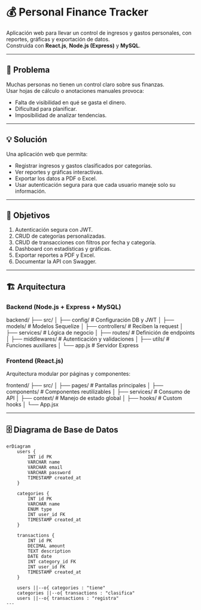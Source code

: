 # 💰 Personal Finance Tracker

Aplicación web para llevar un control de ingresos y gastos personales, con reportes, gráficas y exportación de datos.  
Construida con **React.js**, **Node.js (Express)** y **MySQL**.

---

## 🛑 Problema
Muchas personas no tienen un control claro sobre sus finanzas.  
Usar hojas de cálculo o anotaciones manuales provoca:
- Falta de visibilidad en qué se gasta el dinero.
- Dificultad para planificar.
- Imposibilidad de analizar tendencias.

---

## 💡 Solución
Una aplicación web que permita:
- Registrar ingresos y gastos clasificados por categorías.
- Ver reportes y gráficas interactivas.
- Exportar los datos a PDF o Excel.
- Usar autenticación segura para que cada usuario maneje solo su información.

---

## 🎯 Objetivos
1. Autenticación segura con JWT.
2. CRUD de categorías personalizadas.
3. CRUD de transacciones con filtros por fecha y categoría.
4. Dashboard con estadísticas y gráficas.
5. Exportar reportes a PDF y Excel.
6. Documentar la API con Swagger.

---

## 🏗 Arquitectura

### Backend (Node.js + Express + MySQL)

backend/
├── src/
│ ├── config/ # Configuración DB y JWT
│ ├── models/ # Modelos Sequelize
│ ├── controllers/ # Reciben la request
│ ├── services/ # Lógica de negocio
│ ├── routes/ # Definición de endpoints
│ ├── middlewares/ # Autenticación y validaciones
│ ├── utils/ # Funciones auxiliares
│ └── app.js # Servidor Express


### Frontend (React.js)
Arquitectura modular por páginas y componentes:

frontend/
├── src/
│ ├── pages/ # Pantallas principales
│ ├── components/ # Componentes reutilizables
│ ├── services/ # Consumo de API
│ ├── context/ # Manejo de estado global
│ ├── hooks/ # Custom hooks
│ └── App.jsx



---

## 🗄 Diagrama de Base de Datos

```mermaid
erDiagram
    users {
        INT id PK
        VARCHAR name
        VARCHAR email
        VARCHAR password
        TIMESTAMP created_at
    }

    categories {
        INT id PK
        VARCHAR name
        ENUM type
        INT user_id FK
        TIMESTAMP created_at
    }

    transactions {
        INT id PK
        DECIMAL amount
        TEXT description
        DATE date
        INT category_id FK
        INT user_id FK
        TIMESTAMP created_at
    }

    users ||--o{ categories : "tiene"
    categories ||--o{ transactions : "clasifica"
    users ||--o{ transactions : "registra"
---

